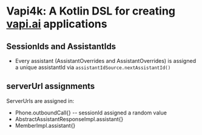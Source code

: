 # Vapi4k: A Kotlin DSL for creating [vapi.ai](https://vapi.ai) applications

## SessionIds and AssistantIds

* Every assistant (AssistantOverrides and AssistantOverrides) is assigned a unique assistantId via
  `assistantIdSource.nextAssistantId()`

## serverUrl assignments

ServerUrls are assigned in:

* Phone.outboundCall{} -- sessionId assigned a random value
* AbstractAssistantResponseImpl.assistant{}
* MemberImpl.assistant{}
